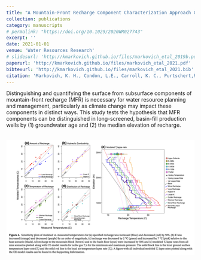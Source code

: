 ```yaml
---
title: "A Mountain-Front Recharge Component Characterization Approach Combining Groundwater Age Distributions, Noble Gas Thermometry, and Fluid and Energy Transport Modeling"
collection: publications
category: manuscripts
# permalink: "https://doi.org/10.1029/2020WR027743"
excerpt: ''
date: 2021-01-01
venue: 'Water Resources Research'
# slidesurl: 'http://kmarkovich.github.io/files/markovich_etal_2019b.pdf'
paperurl: 'http://kmarkovich.github.io/files/markovich_etal_2021.pdf'
bibtexurl: 'http://kmarkovich.github.io/files/markovich_etal_2021.bib'
citation: 'Markovich, K. H., Condon, L.E., Carroll, K. C., Purtschert,R., & McIntosh, J. C. (2021). A mountain-front recharge component characterization approach combining groundwater age distributions, noble gas thermometry, and fluid and energy transport modeling. Water Resources Research, 57, e2020WR027743. https://doi.org/10.1029/2020WR027743'
---
```


Distinguishing and quantifying the surface from subsurface components of mountain-front recharge (MFR) is necessary for water resource planning and management, particularly as climate change may impact these components in distinct ways. This study tests the hypothesis that MFR components can be distinguished in long-screened, basin-fill production wells by (1) groundwater age and (2) the median elevation of recharge.

<br/><img src='/images/markovich_etal_2021.png'>